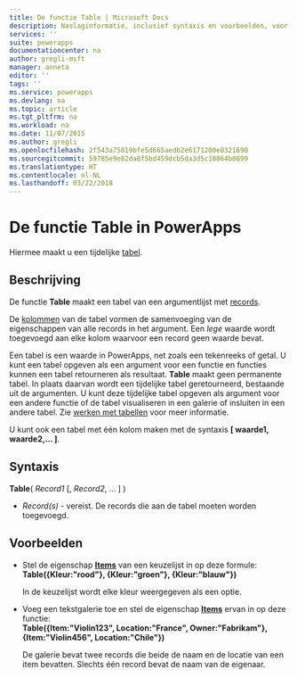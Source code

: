 ```yaml
---
title: De functie Table | Microsoft Docs
description: Naslaginformatie, inclusief syntaxis en voorbeelden, voor de functie Table in PowerApps
services: ''
suite: powerapps
documentationcenter: na
author: gregli-msft
manager: anneta
editor: ''
tags: ''
ms.service: powerapps
ms.devlang: na
ms.topic: article
ms.tgt_pltfrm: na
ms.workload: na
ms.date: 11/07/2015
ms.author: gregli
ms.openlocfilehash: 2f543a75019bfe5d665aedb2e6171200e8321690
ms.sourcegitcommit: 59785e9e82da8f5bd459dcb5da3d5c18064b0899
ms.translationtype: HT
ms.contentlocale: nl-NL
ms.lasthandoff: 03/22/2018
---
```

# <a name="table-function-in-powerapps"></a>De functie Table in PowerApps
Hiermee maakt u een tijdelijke [tabel](../working-with-tables.md).

## <a name="description"></a>Beschrijving
De functie **Table** maakt een tabel van een argumentlijst met [records](../working-with-tables.md#records).

De [kolommen](../working-with-tables.md#columns) van de tabel vormen de samenvoeging van de eigenschappen van alle records in het argument. Een *lege* waarde wordt toegevoegd aan elke kolom waarvoor een record geen waarde bevat.

Een tabel is een waarde in PowerApps, net zoals een tekenreeks of getal. U kunt een tabel opgeven als een argument voor een functie en functies kunnen een tabel retourneren als resultaat. **Table** maakt geen permanente tabel. In plaats daarvan wordt een tijdelijke tabel geretourneerd, bestaande uit de argumenten.  U kunt deze tijdelijke tabel opgeven als argument voor een andere functie of de tabel visualiseren in een galerie of insluiten in een andere tabel.  Zie [werken met tabellen](../working-with-tables.md) voor meer informatie.

U kunt ook een tabel met één kolom maken met de syntaxis **[ waarde1, waarde2,... ]**.

## <a name="syntax"></a>Syntaxis
**Table**( *Record1* [, *Record2*, ... ] )

* *Record(s)* - vereist. De records die aan de tabel moeten worden toegevoegd.

## <a name="examples"></a>Voorbeelden
* Stel de eigenschap **[Items](../controls/properties-core.md)** van een keuzelijst in op deze formule:
  <br>**Table({Kleur:"rood"}, {Kleur:"groen"}, {Kleur:"blauw"})**
  
    In de keuzelijst wordt elke kleur weergegeven als een optie.
* Voeg een tekstgalerie toe en stel de eigenschap **[Items](../controls/properties-core.md)** ervan in op deze functie:<br>
  **Table({Item:"Violin123", Location:"France", Owner:"Fabrikam"}, {Item:"Violin456", Location:"Chile"})**
  
    De galerie bevat twee records die beide de naam en de locatie van een item bevatten. Slechts één record bevat de naam van de eigenaar.


